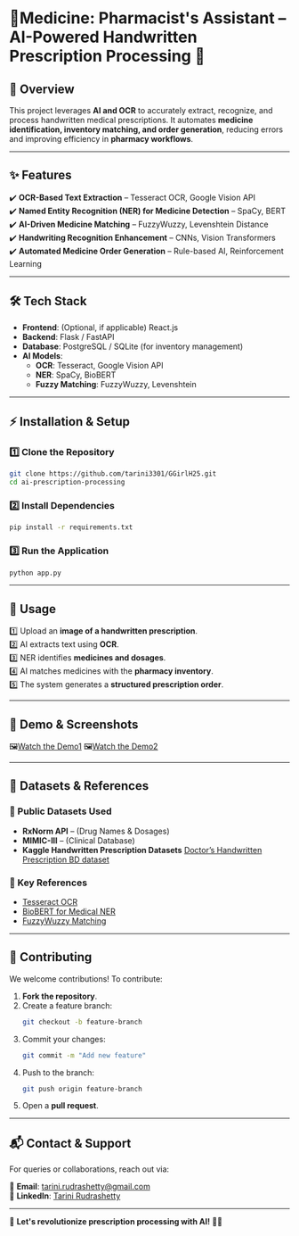 # 🏥Medicine: Pharmacist's Assistant – AI-Powered Handwritten Prescription Processing 🚀  

## 📌 Overview  
This project leverages **AI and OCR** to accurately extract, recognize, and process handwritten medical prescriptions. It automates **medicine identification, inventory matching, and order generation**, reducing errors and improving efficiency in **pharmacy workflows**.  

---

## ✨ Features  
✔️ **OCR-Based Text Extraction** – Tesseract OCR, Google Vision API  
✔️ **Named Entity Recognition (NER) for Medicine Detection** – SpaCy, BERT  
✔️ **AI-Driven Medicine Matching** – FuzzyWuzzy, Levenshtein Distance  
✔️ **Handwriting Recognition Enhancement** – CNNs, Vision Transformers  
✔️ **Automated Medicine Order Generation** – Rule-based AI, Reinforcement Learning  

---

## 🛠 Tech Stack  
- **Frontend**: (Optional, if applicable) React.js  
- **Backend**: Flask / FastAPI  
- **Database**: PostgreSQL / SQLite (for inventory management)  
- **AI Models**:  
  - **OCR**: Tesseract, Google Vision API  
  - **NER**: SpaCy, BioBERT  
  - **Fuzzy Matching**: FuzzyWuzzy, Levenshtein  

---

## ⚡ Installation & Setup  

### 1️⃣ Clone the Repository  
```bash
git clone https://github.com/tarini3301/GGirlH25.git
cd ai-prescription-processing
```

### 2️⃣ Install Dependencies  
```bash
pip install -r requirements.txt
```

### 3️⃣ Run the Application  
```bash
python app.py
```

---

## 🚀 Usage  
1️⃣ Upload an **image of a handwritten prescription**.  
2️⃣ AI extracts text using **OCR**.  
3️⃣ NER identifies **medicines and dosages**.  
4️⃣ AI matches medicines with the **pharmacy inventory**.  
5️⃣ The system generates a **structured prescription order**.  

---

## 📸 Demo & Screenshots  
🖼[Watch the Demo1](https://www.youtube.com/watch?v=omjoT_cmTBU)
🖼[Watch the Demo2](https://youtu.be/h2Ci35Khxh0)  

---

## 📂 Datasets & References  

### 📌 Public Datasets Used  
- **RxNorm API** – (Drug Names & Dosages)  
- **MIMIC-III** – (Clinical Database)  
- **Kaggle Handwritten Prescription Datasets** [Doctor’s Handwritten Prescription BD dataset](https://www.kaggle.com/datasets/mamun1113/doctors-handwritten-prescription-bd-dataset/data)  

### 📌 Key References  
- [Tesseract OCR](https://github.com/tesseract-ocr/tesseract)  
- [BioBERT for Medical NER](https://github.com/dmis-lab/biobert)  
- [FuzzyWuzzy Matching](https://github.com/seatgeek/fuzzywuzzy)  

---

## 🤝 Contributing  
We welcome contributions! To contribute:  

1. **Fork the repository**.  
2. Create a feature branch:  
   ```bash
   git checkout -b feature-branch
   ```
3. Commit your changes:  
   ```bash
   git commit -m "Add new feature"
   ```
4. Push to the branch:  
   ```bash
   git push origin feature-branch
   ```
5. Open a **pull request**.  

---

## 📬 Contact & Support  
For queries or collaborations, reach out via:  

📧 **Email**: [tarini.rudrashetty@gmail.com](mailto:tarini.rudrashetty@gmail.com)  
🔗 **LinkedIn**: [Tarini Rudrashetty](https://www.linkedin.com/in/tarinirudrashetty24062004/)  

---

🚀 **Let's revolutionize prescription processing with AI!** 🏥🔬  
